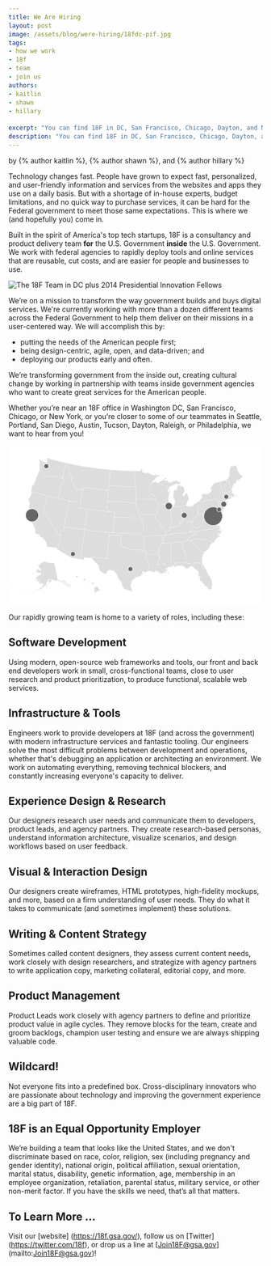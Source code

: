 ```yaml
---
title: We Are Hiring
layout: post
image: /assets/blog/were-hiring/18fdc-pif.jpg
tags:
- how we work
- 18f
- team
- join us
authors:
- kaitlin
- shawn
- hillary

excerpt: "You can find 18F in DC, San Francisco, Chicago, Dayton, and New York. Our rapidly growing team is home to a variety of roles, including these: Software Makers, Experience Designers & Researchers, DevOps, Visual and Interaction Designers, Writers & Content Strategists, Product Managers and whatever other skills you can bring to the team."
description: "You can find 18F in DC, San Francisco, Chicago, Dayton, and New York. Our rapidly growing team is home to a variety of roles, including these: Software Makers, Experience Designers & Researchers, DevOps, Visual and Interaction Designers, Writers & Content Strategists, Product Managers and whatever other skills you can bring to the team."
---
```


<p class="authors">
  by {% author kaitlin %}, {% author shawn %}, and {% author hillary %}
</p>

Technology changes fast. People have grown to expect fast, personalized, and user-friendly information and services from the websites and apps they use on a daily basis. But with a shortage of in-house experts, budget limitations, and no quick way to purchase services, it can be hard for the Federal government to meet those same expectations. This is where we (and hopefully you) come in.

Built in the spirit of America's top tech startups, 18F is a consultancy and product delivery team **for** the U.S. Government **inside** the U.S. Government. We work with federal agencies to rapidly deploy tools and online services that are reusable, cut costs, and are easier for people and businesses to use.

![The 18F Team in DC plus 2014 Presidential Innovation
Fellows](/assets/blog/were-hiring/18fdc-pif.jpg)

We’re on a mission to transform the way government builds and buys digital services. We're currently working with more than a dozen different teams across the Federal Government to help them deliver on their missions in a user-centered way. We will accomplish this by:

* putting the needs of the American people first;
* being design-centric, agile, open, and data-driven; and
* deploying our products early and often.

We’re transforming government from the inside out, creating cultural change by working in partnership with teams inside government agencies who want to create great services for the American people.

Whether you’re near an 18F office in Washington DC, San Francisco, Chicago, or New York, or you’re closer to some of our teammates in Seattle, Portland, San Diego, Austin, Tucson, Dayton, Raleigh, or Philadelphia, we want to hear from you! 

![A map of 18F team members](/assets/blog/were-hiring/map.png)

Our rapidly growing team is home to a variety of roles, including these:

## Software Development

Using modern, open-source web frameworks and tools, our front and back end developers work in small, cross-functional teams, close to user research and product prioritization, to produce functional, scalable web services.

## Infrastructure & Tools

Engineers work to provide developers at 18F (and across the government) with modern infrastructure services and fantastic tooling. Our engineers solve the most difficult problems between development and operations, whether that's debugging an application or architecting an environment. We work on automating everything, removing technical blockers, and constantly increasing everyone's capacity to deliver.

## Experience Design & Research

Our designers research user needs and communicate them to developers, product leads, and agency partners. They create research-based personas, understand information architecture, visualize scenarios, and design workflows based on user feedback.

## Visual & Interaction Design

Our designers create wireframes, HTML prototypes, high-fidelity mockups, and more, based on a firm understanding of user needs. They do what it takes to communicate (and sometimes implement) these solutions.

## Writing & Content Strategy

Sometimes called content designers, they assess current content needs, work closely with design researchers, and strategize with agency partners to write application copy, marketing collateral, editorial copy, and more.

## Product Management

Product Leads work closely with agency partners to define and prioritize product value in agile cycles. They remove blocks for the team, create and groom backlogs, champion user testing and ensure we are always shipping valuable code.

## Wildcard!

Not everyone fits into a predefined box. Cross-disciplinary innovators who are passionate about technology and improving the government experience are a big part of 18F.

## 18F is an Equal Opportunity Employer

We’re building a team that looks like the United States, and we don't discriminate based on race, color, religion, sex (including pregnancy and gender identity), national origin, political affiliation, sexual orientation, marital status, disability, genetic information, age, membership in an employee organization, retaliation, parental status, military service, or other non-merit factor. If you have the skills we need, that’s all that matters. 

## To Learn More ...

Visit our [website] (https://18f.gsa.gov/), follow us on [Twitter] (https://twitter.com/18f), or drop us a line at [Join18F@gsa.gov] (mailto:Join18F@gsa.gov)!
